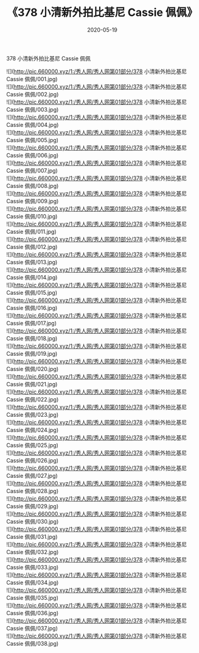 ﻿---
layout: post
title:  《378 小清新外拍比基尼 Cassie 佩佩》
date:   2020-05-19
img: http://pic.660000.xyz/1:/秀人网/秀人网第01部分/378 小清新外拍比基尼 Cassie 佩佩/000.jpg
categories: [美女, 清纯, 唯美]
---

378 小清新外拍比基尼 Cassie 佩佩

  ![](http://pic.660000.xyz/1:/秀人网/秀人网第01部分/378 小清新外拍比基尼 Cassie 佩佩/001.jpg) <br> ![](http://pic.660000.xyz/1:/秀人网/秀人网第01部分/378 小清新外拍比基尼 Cassie 佩佩/002.jpg) <br> ![](http://pic.660000.xyz/1:/秀人网/秀人网第01部分/378 小清新外拍比基尼 Cassie 佩佩/003.jpg) <br> ![](http://pic.660000.xyz/1:/秀人网/秀人网第01部分/378 小清新外拍比基尼 Cassie 佩佩/004.jpg) <br> ![](http://pic.660000.xyz/1:/秀人网/秀人网第01部分/378 小清新外拍比基尼 Cassie 佩佩/005.jpg) <br> ![](http://pic.660000.xyz/1:/秀人网/秀人网第01部分/378 小清新外拍比基尼 Cassie 佩佩/006.jpg) <br> ![](http://pic.660000.xyz/1:/秀人网/秀人网第01部分/378 小清新外拍比基尼 Cassie 佩佩/007.jpg) <br> ![](http://pic.660000.xyz/1:/秀人网/秀人网第01部分/378 小清新外拍比基尼 Cassie 佩佩/008.jpg) <br> ![](http://pic.660000.xyz/1:/秀人网/秀人网第01部分/378 小清新外拍比基尼 Cassie 佩佩/009.jpg) <br> ![](http://pic.660000.xyz/1:/秀人网/秀人网第01部分/378 小清新外拍比基尼 Cassie 佩佩/010.jpg) <br> ![](http://pic.660000.xyz/1:/秀人网/秀人网第01部分/378 小清新外拍比基尼 Cassie 佩佩/011.jpg) <br> ![](http://pic.660000.xyz/1:/秀人网/秀人网第01部分/378 小清新外拍比基尼 Cassie 佩佩/012.jpg) <br> ![](http://pic.660000.xyz/1:/秀人网/秀人网第01部分/378 小清新外拍比基尼 Cassie 佩佩/013.jpg) <br> ![](http://pic.660000.xyz/1:/秀人网/秀人网第01部分/378 小清新外拍比基尼 Cassie 佩佩/014.jpg) <br> ![](http://pic.660000.xyz/1:/秀人网/秀人网第01部分/378 小清新外拍比基尼 Cassie 佩佩/015.jpg) <br> ![](http://pic.660000.xyz/1:/秀人网/秀人网第01部分/378 小清新外拍比基尼 Cassie 佩佩/016.jpg) <br> ![](http://pic.660000.xyz/1:/秀人网/秀人网第01部分/378 小清新外拍比基尼 Cassie 佩佩/017.jpg) <br> ![](http://pic.660000.xyz/1:/秀人网/秀人网第01部分/378 小清新外拍比基尼 Cassie 佩佩/018.jpg) <br> ![](http://pic.660000.xyz/1:/秀人网/秀人网第01部分/378 小清新外拍比基尼 Cassie 佩佩/019.jpg) <br> ![](http://pic.660000.xyz/1:/秀人网/秀人网第01部分/378 小清新外拍比基尼 Cassie 佩佩/020.jpg) <br> ![](http://pic.660000.xyz/1:/秀人网/秀人网第01部分/378 小清新外拍比基尼 Cassie 佩佩/021.jpg) <br> ![](http://pic.660000.xyz/1:/秀人网/秀人网第01部分/378 小清新外拍比基尼 Cassie 佩佩/022.jpg) <br> ![](http://pic.660000.xyz/1:/秀人网/秀人网第01部分/378 小清新外拍比基尼 Cassie 佩佩/023.jpg) <br> ![](http://pic.660000.xyz/1:/秀人网/秀人网第01部分/378 小清新外拍比基尼 Cassie 佩佩/024.jpg) <br> ![](http://pic.660000.xyz/1:/秀人网/秀人网第01部分/378 小清新外拍比基尼 Cassie 佩佩/025.jpg) <br> ![](http://pic.660000.xyz/1:/秀人网/秀人网第01部分/378 小清新外拍比基尼 Cassie 佩佩/026.jpg) <br> ![](http://pic.660000.xyz/1:/秀人网/秀人网第01部分/378 小清新外拍比基尼 Cassie 佩佩/027.jpg) <br> ![](http://pic.660000.xyz/1:/秀人网/秀人网第01部分/378 小清新外拍比基尼 Cassie 佩佩/028.jpg) <br> ![](http://pic.660000.xyz/1:/秀人网/秀人网第01部分/378 小清新外拍比基尼 Cassie 佩佩/029.jpg) <br> ![](http://pic.660000.xyz/1:/秀人网/秀人网第01部分/378 小清新外拍比基尼 Cassie 佩佩/030.jpg) <br> ![](http://pic.660000.xyz/1:/秀人网/秀人网第01部分/378 小清新外拍比基尼 Cassie 佩佩/031.jpg) <br> ![](http://pic.660000.xyz/1:/秀人网/秀人网第01部分/378 小清新外拍比基尼 Cassie 佩佩/032.jpg) <br> ![](http://pic.660000.xyz/1:/秀人网/秀人网第01部分/378 小清新外拍比基尼 Cassie 佩佩/033.jpg) <br> ![](http://pic.660000.xyz/1:/秀人网/秀人网第01部分/378 小清新外拍比基尼 Cassie 佩佩/034.jpg) <br> ![](http://pic.660000.xyz/1:/秀人网/秀人网第01部分/378 小清新外拍比基尼 Cassie 佩佩/035.jpg) <br> ![](http://pic.660000.xyz/1:/秀人网/秀人网第01部分/378 小清新外拍比基尼 Cassie 佩佩/036.jpg) <br> ![](http://pic.660000.xyz/1:/秀人网/秀人网第01部分/378 小清新外拍比基尼 Cassie 佩佩/037.jpg) <br> ![](http://pic.660000.xyz/1:/秀人网/秀人网第01部分/378 小清新外拍比基尼 Cassie 佩佩/038.jpg) <br>